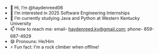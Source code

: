 - 👋 Hi, I’m @haydenreed06
- 👀 I’m interested in 2025 Software Engineering Internships
- 🌱 I’m currently studying Java and Python at Western Kentucky University
- 📫 How to reach me: email- haydenreed.ky@gmail.com; phone- 859-687-4929
- 😄 Pronouns: He/Him
- ⚡ Fun fact: I'm a rock climber when offline!

<!---
haydenreed06/haydenreed06 is a ✨ special ✨ repository because its `README.md` (this file) appears on your GitHub profile.
You can click the Preview link to take a look at your changes.
--->

